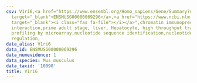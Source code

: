 ```yaml
---
csv: V1ri6,<a href="https://www.ensembl.org/Homo_sapiens/Gene/Summary?db=core;g=ENSMUSG00000069296"
  target="_blank">ENSMUSG00000069296</a>,<a href="https://www.ncbi.nlm.nih.gov/pubmed/23834426"
  target="_blank"><i class="fas fa-file"></i></a>",chromatin immunoprecipitation assay,direct
  interaction,prime adult stage, liver, Hepatocyte, high throughput transcription
  profiling by microarray,nucleotide sequence identification,nucleotide sequence identification,transcriptional
  regulation,
data_alias: V1ri6
data_id: ENSMUSG00000069296
data_numevidence: 1
data_species: Mus musculus
data_taxid: '10090'
title: V1ri6
---
```

